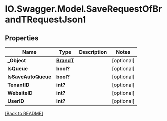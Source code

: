 # IO.Swagger.Model.SaveRequestOfBrandTRequestJson1
## Properties

Name | Type | Description | Notes
------------ | ------------- | ------------- | -------------
**_Object** | [**BrandT**](BrandT.md) |  | [optional] 
**IsQueue** | **bool?** |  | [optional] 
**IsSaveAutoQueue** | **bool?** |  | [optional] 
**TenantID** | **int?** |  | [optional] 
**WebsiteID** | **int?** |  | [optional] 
**UserID** | **int?** |  | [optional] 

 [[Back to README]](../README.md)

